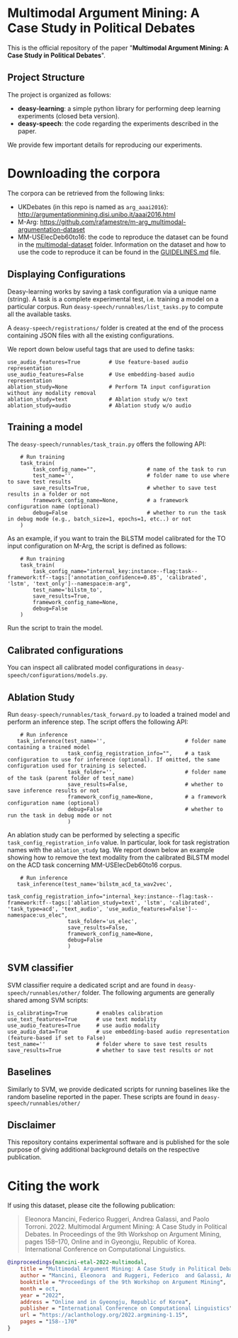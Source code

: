# Multimodal Argument Mining: A Case Study in Political Debates

This is the official repository of the paper "**Multimodal Argument Mining: A Case Study in Political Debates**".

## Project Structure

The project is organized as follows:

* **deasy-learning**: a simple python library for performing deep learning experiments (closed beta version).
* **deasy-speech**: the code regarding the experiments described in the paper.

We provide few important details for reproducing our experiments.

# Downloading the corpora

The corpora can be retrieved from the following links:

* UKDebates (in this repo is named as `arg_aaai2016`): http://argumentationmining.disi.unibo.it/aaai2016.html
* M-Arg: https://github.com/rafamestre/m-arg_multimodal-argumentation-dataset
* MM-USElecDeb60to16: the code to reproduce the dataset can be found in the [multimodal-dataset](multimodal-dataset)
  folder. Information on the dataset and how to use the code to reproduce it can be found in the 
  [GUIDELINES.md](multimodal-dataset/GUIDELINES.md) file. 
## Displaying Configurations

Deasy-learning works by saving a task configuration via a unique name (string). 
A task is a complete experimental test, i.e. training a model on a particular corpus.
Run `deasy-speech/runnables/list_tasks.py` to compute all the available tasks.

A `deasy-speech/registrations/` folder is created at the end of the process containing JSON files with all the existing configurations.

We report down below useful tags that are used to define tasks:

```
use_audio_features=True         # Use feature-based audio representation
use_audio_features=False        # Use embedding-based audio representation
ablation_study=None             # Perform TA input configuration without any modality removal
ablation_study=text             # Ablation study w/o text
ablation_study=audio            # Ablation study w/o audio
```

## Training a model

The `deasy-speech/runnables/task_train.py` offers the following API:

```
    # Run training
    task_train(
        task_config_name="",                # name of the task to run
        test_name='',                       # folder name to use where to save test results
        save_results=True,                  # whether to save test results in a folder or not
        framework_config_name=None,         # a framework configuration name (optional)
        debug=False                         # whether to run the task in debug mode (e.g., batch_size=1, epochs=1, etc..) or not
    )
```

As an example, if you want to train the BiLSTM model calibrated for the TO input configuration on M-Arg, the script is defined as follows:

```
    # Run training
    task_train(
        task_config_name="internal_key:instance--flag:task--framework:tf--tags:['annotation_confidence=0.85', 'calibrated', 'lstm', 'text_only']--namespace:m-arg",
        test_name='bilstm_to',
        save_results=True,
        framework_config_name=None,
        debug=False
    )
```

Run the script to train the model.

## Calibrated configurations

You can inspect all calibrated model configurations in `deasy-speech/configurations/models.py`.

## Ablation Study

Run `deasy-speech/runnables/task_forward.py` to loaded a trained model and perform an inference step.
The script offers the following API:

```
    # Run inference
   task_inference(test_name='',                         # folder name containing a trained model
                   task_config_registration_info="",    # a task configuration to use for inference (optional). If omitted, the same configuration used for training is selected.
                   task_folder='',                      # folder name of the task (parent folder of test_name)
                   save_results=False,                  # whether to save inference results or not
                   framework_config_name=None,          # a framework configuration name (optional)
                   debug=False                          # whether to run the task in debug mode or not
                   )
```

An ablation study can be performed by selecting a specific `task_config_registration_info` value. In particular, look for task registration names with the `ablation_study` tag.
We report down below an example showing how to remove the text modality from the calibrated BiLSTM model on the ACD task concerning MM-USElecDeb60to16 corpus.

```
    # Run inference
   task_inference(test_name='bilstm_acd_ta_wav2vec',
                   task_config_registration_info="internal_key:instance--flag:task--framework:tf--tags:['ablation_study=text', 'lstm', 'calibrated', 'task_type=acd', 'text_audio', 'use_audio_features=False']--namespace:us_elec",
                   task_folder='us_elec',
                   save_results=False,
                   framework_config_name=None,
                   debug=False
                   )
```

## SVM classifier

SVM classifier require a dedicated script and are found in `deasy-speech/runnables/other/` folder.
The following arguments are generally shared among SVM scripts:

```
is_calibrating=True         # enables calibration
use_text_features=True      # use text modality
use_audio_features=True     # use audio modality
use_audio_data=True         # use embedding-based audio representation (feature-based if set to False)
test_name=''                # folder where to save test results
save_results=True           # whether to save test results or not
```

## Baselines

Similarly to SVM, we provide dedicated scripts for running baselines like the random baseline reported in the paper.
These scripts are found in `deasy-speech/runnables/other/`


## Disclaimer

This repository contains experimental software and is published for the sole purpose of giving additional 
background details on the respective publication.

# Citing the work 
If using this dataset, please cite the following publication:

>    Eleonora Mancini, Federico Ruggeri, Andrea Galassi, and Paolo Torroni. 2022. Multimodal Argument Mining: A Case Study in Political Debates. In Proceedings of the 9th Workshop on Argument Mining, pages 158–170, Online and in Gyeongju, Republic of Korea. International Conference on Computational Linguistics.

```bibtex
@inproceedings{mancini-etal-2022-multimodal,
    title = "Multimodal Argument Mining: A Case Study in Political Debates",
    author = "Mancini, Eleonora  and Ruggeri, Federico  and Galassi, Andrea  and Torroni, Paolo",
    booktitle = "Proceedings of the 9th Workshop on Argument Mining",
    month = oct,
    year = "2022",
    address = "Online and in Gyeongju, Republic of Korea",
    publisher = "International Conference on Computational Linguistics",
    url = "https://aclanthology.org/2022.argmining-1.15",
    pages = "158--170"
}
```
